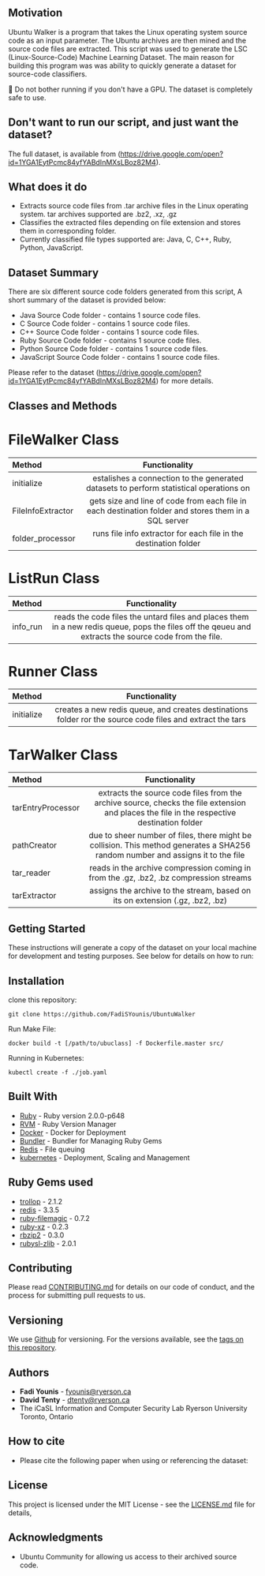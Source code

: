 ## Motivation
Ubuntu Walker is a program that takes the Linux operating system source code as an input parameter. The Ubuntu archives are then mined and the source code files are extracted. This script was used to generate the LSC (Linux-Source-Code) Machine Learning Dataset.  The main reason for building this program was was ability to quickly generate a dataset for source-code classifiers. 

🚧 Do not bother running if you don't have a GPU. The dataset is completely safe to use. 

## Don't want to run our script, and just want the dataset? 
The full dataset, is available from (https://drive.google.com/open?id=1YGA1EytPcmc84yfYABdInMXsLBoz82M4).

## What does it do
* Extracts source code files from .tar archive files in the Linux operating system. tar archives supported are .bz2, .xz, .gz
* Classifies the extracted files depending on file extension and stores them in corresponding folder.
* Currently classified file types supported are: Java, C, C++, Ruby, Python, JavaScript.

## Dataset Summary 
There are six different source code folders generated from this script, A short summary of the dataset is provided below:
* Java Source Code folder - contains 1 source code files.   
* C Source Code folder - contains 1 source code files. 
* C++ Source Code folder - contains 1 source code files. 
* Ruby Source Code folder - contains 1 source code files. 
* Python Source Code folder - contains 1 source code files. 
* JavaScript  Source Code folder - contains 1 source code files. 

Please refer to the dataset (https://drive.google.com/open?id=1YGA1EytPcmc84yfYABdInMXsLBoz82M4) for more details. 

## Classes and Methods
#  FileWalker Class
| Method        | Functionality
| :------------ |:---------------:|
| initialize   | estalishes a connection to the generated datasets to perform statistical operations on |
| FileInfoExtractor     | gets size and line of code from each file in each destination folder and stores them in a SQL server |
| folder_processor |    runs file info extractor for each file in the destination folder     |

#  ListRun Class
| Method        | Functionality
| :------------ |:---------------:|
| info_run      | reads the code files the untard files and places them in a new redis queue, pops the files off the qeueu and extracts the source code from the file. |

#  Runner Class
| Method        | Functionality
| :------------ |:---------------:|
| initialize    | creates a new redis queue, and creates destinations folder ror the source code files and extract the tars |
#  TarWalker Class
| Method        | Functionality
| :------------ |:---------------:|
| tarEntryProcessor| extracts the source code files from the archive source, checks the file extension and places the file in the respective destination folder|
| pathCreator   | due to sheer number of files, there might be collision. This method generates a SHA256 random number and assigns it to the file      |
| tar_reader    | reads in the archive compression coming in from the .gz, .bz2, .bz compression streams
| tarExtractor | assigns the archive to the stream, based on its on extension (.gz, .bz2, .bz) |

## Getting Started

These instructions will generate a copy of the dataset on your local machine for development and testing purposes. See below for details on how to run:

## Installation

clone this repository:
```
git clone https://github.com/FadiSYounis/UbuntuWalker
```
Run Make File:
```
docker build -t [/path/to/ubuclass] -f Dockerfile.master src/
```
Running in Kubernetes:
```
kubectl create -f ./job.yaml
```
## Built With

* [Ruby](https://www.ruby-lang.org/en/) - Ruby version 2.0.0-p648
* [RVM](https://rvm.io/) - Ruby Version Manager 
* [Docker](https://www.docker.com/) - Docker for Deployment
* [Bundler](http://bundler.io/) - Bundler for Managing Ruby Gems
* [Redis](https://redis.io/) - File queuing 
* [kubernetes](https://kubernetes.io/) - Deployment, Scaling and Management


## Ruby Gems used
* [trollop](https://rubygems.org/gems/trollop/versions/2.1.2) - 2.1.2  
* [redis](https://rubygems.org/gems/redis/versions/3.3.5) - 3.3.5
* [ruby-filemagic](https://rubygems.org/gems/ruby-filemagic/versions/0.7.2) - 0.7.2
* [ruby-xz](https://rubygems.org/gems/ruby-xz/versions/0.2.3) - 0.2.3
* [rbzip2](https://rubygems.org/gems/rbzip2/versions/0.3.0) - 0.3.0
* [rubysl-zlib](https://rubygems.org/gems/rubysl-zlib/versions/2.0.1) - 2.0.1

## Contributing
Please read [CONTRIBUTING.md]() for details on our code of conduct, and the process for submitting pull requests to us.

## Versioning

We use [Github](https://github.com/) for versioning. For the versions available, see the [tags on this repository](https://github.com/your/project/tags). 

## Authors

* **Fadi Younis** - [fyounis@ryerson.ca](fyounis@ryerson.ca)
* **David Tenty** - [dtenty@ryerson.ca](dtenty@ryerson.ca)
* The iCaSL Information and Computer Security Lab
Ryerson University
Toronto, Ontario 

## How to cite
* Please cite the following paper when using or referencing the dataset:

## License

This project is licensed under the MIT License - see the [LICENSE.md](LICENSE.md) file for details,

## Acknowledgments

* Ubuntu Community for allowing us access to their archived source code.


